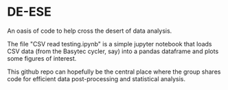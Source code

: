 # DE-ESE
An oasis of code to help cross the desert of data analysis.

The file "CSV read testing.ipynb" is a simple jupyter notebook that loads CSV data (from the Basytec cycler, say) into a pandas dataframe and plots some figures of interest.

This github repo can hopefully be the central place where the group shares code for efficient data post-processing and statistical analysis.
